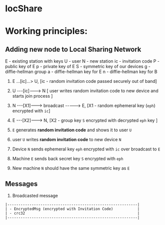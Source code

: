 # locShare

# Working principles:

## Adding new node to Local Sharing Network

E - existing station with keys
U - user
N - new station
ic - invitation code
P - public key of E
p - private key of E
S - symmetric key of our devices
g - diffie-hellman group
a - diffie-hellman key for E
n - diffie-hellman key for B

1. E ...[ic]...> U,                     [ic - random invitation code passed securely out of band]
2. U ---[ic]---> N                      [ user writes random invitation code to new device and starts join process ]
3. N ---[X1]---> broadcast -----> E,    [X1 - random ephemeral key (`eph`) encrypted with `ic`]
4. E ---[X2]---> N,                     [X2 - group key `S` encrypted with decrypted `eph` key ]

1. `E` generates **random invitation code** and shows it to user `U`
2. user `U` writes **random invitation code** to new device `N`
3. Device `N` sends ephemeral key `eph` encrypted with `ic` over broadcast to `E`
4. Machine `E` sends back secret key `S` encrypted with `eph`
5. New machine `N` should have the same symmetric key as `E`

##

## Messages

1. Broadcasted message

```
|-----------------------------------------------------------|
| - EncryptedMsg (encrypted with Invitation Code)           |
| - crc32                                                   |
|-----------------------------------------------------------|
```

